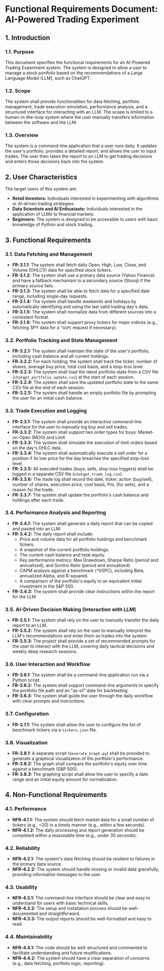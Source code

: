 # Functional Requirements Document: AI-Powered Trading Experiment

## 1. Introduction

### 1.1. Purpose
This document specifies the functional requirements for an AI-Powered Trading Experiment system. The system is designed to allow a user to manage a stock portfolio based on the recommendations of a Large Language Model (LLM), such as ChatGPT.

### 1.2. Scope
The system shall provide functionalities for data fetching, portfolio management, trade execution simulation, performance analysis, and a structured interface for interacting with an LLM. The scope is limited to a human-in-the-loop system where the user manually transfers information between the software and the LLM.

### 1.3. Overview
The system is a command-line application that a user runs daily. It updates the user's portfolio, provides a detailed report, and allows the user to input trades. The user then takes the report to an LLM to get trading decisions and enters those decisions back into the system.

## 2. User Characteristics
The target users of this system are:
*   **Retail Investors:** Individuals interested in experimenting with algorithmic or AI-driven trading strategies.
*   **Data Scientists and AI Enthusiasts:** Individuals interested in the application of LLMs to financial markets.
*   **Beginners:** The system is designed to be accessible to users with basic knowledge of Python and stock trading.

## 3. Functional Requirements

### 3.1. Data Fetching and Management
*   **FR-3.1.1:** The system shall fetch daily Open, High, Low, Close, and Volume (OHLCV) data for specified stock tickers.
*   **FR-3.1.2:** The system shall use a primary data source (Yahoo Finance) and have a fallback mechanism to a secondary source (Stooq) if the primary source fails.
*   **FR-3.1.3:** The system shall be able to fetch data for a specified date range, including single-day requests.
*   **FR-3.1.4:** The system shall handle weekends and holidays by automatically identifying and using the last valid trading day's data.
*   **FR-3.1.5:** The system shall normalize data from different sources into a consistent format.
*   **FR-3.1.6:** The system shall support proxy tickers for major indices (e.g., fetching SPY data for a `^GSPC` request if necessary).

### 3.2. Portfolio Tracking and State Management
*   **FR-3.2.1:** The system shall maintain the state of the user's portfolio, including cash balance and all current holdings.
*   **FR-3.2.2:** For each holding, the system shall track the ticker, number of shares, average buy price, total cost basis, and a stop-loss level.
*   **FR-3.2.3:** The system shall load the latest portfolio state from a CSV file (`chatgpt_portfolio_update.csv`) at the start of each session.
*   **FR-3.2.4:** The system shall save the updated portfolio state to the same CSV file at the end of each session.
*   **FR-3.2.5:** The system shall handle an empty portfolio file by prompting the user for an initial cash balance.

### 3.3. Trade Execution and Logging
*   **FR-3.3.1:** The system shall provide an interactive command-line interface for the user to manually log buy and sell trades.
*   **FR-3.3.2:** The system shall support two order types for buys: Market-on-Open (MOO) and Limit.
*   **FR-3.3.3:** The system shall simulate the execution of limit orders based on the day's OHLC data.
*   **FR-3.3.4:** The system shall automatically execute a sell order for a position if its low price for the day breaches the specified stop-loss level.
*   **FR-3.3.5:** All executed trades (buys, sells, stop-loss triggers) shall be logged in a separate CSV file (`chatgpt_trade_log.csv`).
*   **FR-3.3.6:** The trade log shall record the date, ticker, action (buy/sell), number of shares, execution price, cost basis, PnL (for sells), and a reason for the trade.
*   **FR-3.3.7:** The system shall update the portfolio's cash balance and holdings after each trade.

### 3.4. Performance Analysis and Reporting
*   **FR-3.4.1:** The system shall generate a daily report that can be copied and pasted into an LLM.
*   **FR-3.4.2:** The daily report shall include:
    *   Price and volume data for all portfolio holdings and benchmark tickers.
    *   A snapshot of the current portfolio holdings.
    *   The current cash balance and total equity.
    *   Key performance metrics: Max Drawdown, Sharpe Ratio (period and annualized), and Sortino Ratio (period and annualized).
    *   CAPM analysis against a benchmark (^GSPC), including Beta, annualized Alpha, and R-squared.
    *   A comparison of the portfolio's equity to an equivalent initial investment in the S&P 500.
*   **FR-3.4.3:** The system shall provide clear instructions within the report for the LLM.

### 3.5. AI-Driven Decision Making (Interaction with LLM)
*   **FR-3.5.1:** The system shall rely on the user to manually transfer the daily report to an LLM.
*   **FR-3.5.2:** The system shall rely on the user to manually interpret the LLM's recommendations and enter them as trades into the system.
*   **FR-3.5.3:** The project shall provide a set of recommended prompts for the user to interact with the LLM, covering daily tactical decisions and weekly deep research sessions.

### 3.6. User Interaction and Workflow
*   **FR-3.6.1:** The system shall be a command-line application run via a Python script.
*   **FR-3.6.2:** The system shall support command-line arguments to specify the portfolio file path and an "as-of" date for backtesting.
*   **FR-3.6.3:** The system shall guide the user through the daily workflow with clear prompts and instructions.

### 3.7. Configuration
*   **FR-3.7.1:** The system shall allow the user to configure the list of benchmark tickers via a `tickers.json` file.

### 3.8. Visualization
*   **FR-3.8.1:** A separate script (`Generate_Graph.py`) shall be provided to generate a graphical visualization of the portfolio's performance.
*   **FR-3.8.2:** The graph shall compare the portfolio's equity over time against a benchmark (S&P 500).
*   **FR-3.8.3:** The graphing script shall allow the user to specify a date range and an initial equity amount for normalization.

## 4. Non-Functional Requirements

### 4.1. Performance
*   **NFR-4.1.1:** The system should fetch market data for a small number of tickers (e.g., <20) in a timely manner (e.g., within a few seconds).
*   **NFR-4.1.2:** The daily processing and report generation should be completed within a reasonable time (e.g., under 30 seconds).

### 4.2. Reliability
*   **NFR-4.2.1:** The system's data fetching should be resilient to failures in the primary data source.
*   **NFR-4.2.2:** The system should handle missing or invalid data gracefully, providing informative messages to the user.

### 4.3. Usability
*   **NFR-4.3.1:** The command-line interface should be clear and easy to understand for users with basic technical skills.
*   **NFR-4.3.2:** The setup and installation process should be well-documented and straightforward.
*   **NFR-4.3.3:** The output reports should be well-formatted and easy to read.

### 4.4. Maintainability
*   **NFR-4.4.1:** The code should be well-structured and commented to facilitate understanding and future modifications.
*   **NFR-4.4.2:** The system should have a clear separation of concerns (e.g., data fetching, portfolio logic, reporting).
